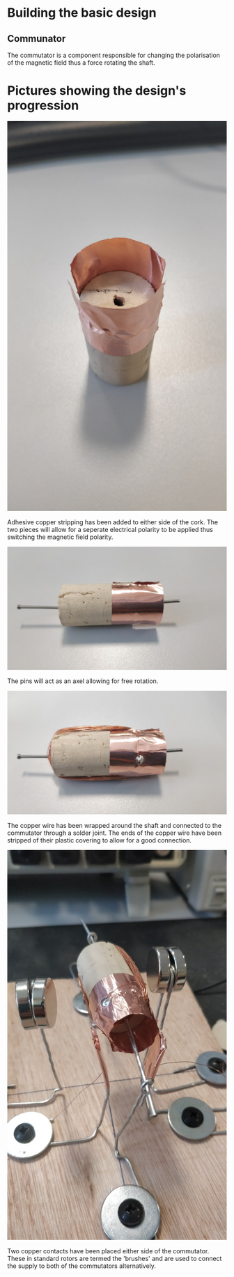 # Building the basic design

## Communator

The commutator is a component responsible for changing the polarisation of the magnetic field thus a force rotating the shaft.

# Pictures showing the design's progression

![Image of completed commutator design](https://github.com/OThom17/Lab-Journal-Motor/blob/master/Initial-Design-Photos/IMG_20171002_092716.jpg)

Adhesive copper stripping has been added to either side of the cork. The two pieces will allow for a seperate electrical polarity to be applied thus switching the magnetic field polarity.

![Image of shaft without motor windings](https://github.com/OThom17/Lab-Journal-Motor/blob/master/Initial-Design-Photos/IMG_20171002_092809.jpg)

The pins will act as an axel allowing for free rotation.

![Image of shaft complete with 60 copper windings](https://github.com/OThom17/Lab-Journal-Motor/blob/master/Initial-Design-Photos/IMG_20171002_100624.jpg)

The copper wire has been wrapped around the shaft and connected to the commutator through a solder joint. The ends of the copper wire have been stripped of their plastic covering to allow for a good connection.

![Image of final design complete with supply connections](https://github.com/OThom17/Lab-Journal-Motor/blob/master/Initial-Design-Photos/IMG_20171002_105733.jpg)

Two copper contacts have been placed either side of the commutator. These in standard rotors are termed the 'brushes' and are used to connect the supply to both of the commutators alternatively.


